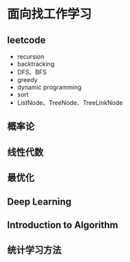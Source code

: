 # 面向找工作学习

## leetcode

* recursion
* backtracking
* DFS、BFS
* greedy
* dynamic programming
* sort
* ListNode、TreeNode、TreeLinkNode

## 概率论
## 线性代数
## 最优化
## Deep Learning
## Introduction to Algorithm
## 统计学习方法

